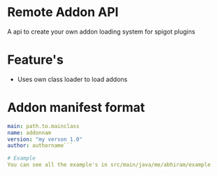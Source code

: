 # Remote Addon API
A api to create your own addon loading system for spigot plugins

# Feature's
- Uses own class loader to load addons
 
# Addon manifest format
```yaml
main: path.to.mainclass
name: addonnam
version: "my verson 1.0"
author: authorname```

# Example 
You can see all the example's in src/main/java/me/abhiram/example